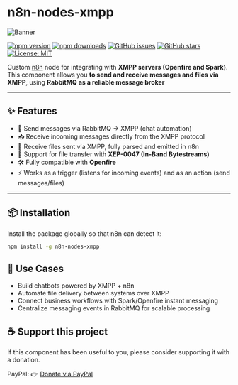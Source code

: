 # n8n-nodes-xmpp

![Banner](https://user-images.githubusercontent.com/10284570/173569848-c624317f-42b1-45a6-ab09-f0ea3c247648.png)

[![npm version](https://img.shields.io/npm/v/n8n-nodes-xmpp.svg)](https://www.npmjs.com/package/n8n-nodes-xmpp)
[![npm downloads](https://img.shields.io/npm/dt/n8n-nodes-xmpp.svg)](https://www.npmjs.com/package/n8n-nodes-xmpp)
[![GitHub issues](https://img.shields.io/github/issues/thiagovazzoler/n8n-nodes-xmpp.svg)](https://github.com/thiagovazzoler/n8n-nodes-xmpp/issues)
[![GitHub stars](https://img.shields.io/github/stars/thiagovazzoler/n8n-nodes-xmpp.svg)](https://github.com/thiagovazzoler/n8n-nodes-xmpp/stargazers)
[![License: MIT](https://img.shields.io/badge/License-MIT-yellow.svg)](LICENSE)

Custom [n8n](https://n8n.io) node for integrating with **XMPP servers (Openfire and Spark)**. 
This component allows you **to send and receive messages and files via XMPP**, using **RabbitMQ as a reliable message broker**

---

## ✨ Features
- 🔄 Send messages via RabbitMQ → XMPP (chat automation)
- 📥 Receive incoming messages directly from the XMPP protocol
- 📂 Receive files sent via XMPP, fully parsed and emitted in n8n
- 📎 Support for file transfer with **XEP-0047 (In-Band Bytestreams)** 
- 🛠️ Fully compatible with **Openfire**     
- ⚡ Works as a trigger (listens for incoming events) and as an action (send messages/files)

---

## 📦 Installation

Install the package globally so that n8n can detect it:

```bash
npm install -g n8n-nodes-xmpp
```

## 🚀 Use Cases

 - Build chatbots powered by XMPP + n8n
 - Automate file delivery between systems over XMPP
 - Connect business workflows with Spark/Openfire instant messaging
 - Centralize messaging events in RabbitMQ for scalable processing

## ☕ Support this project

If this component has been useful to you, please consider supporting it with a donation.

PayPal: 👉 [Donate via PayPal](https://www.paypal.com/donate/?hosted_button_id=EWDNREWUM43U4)
